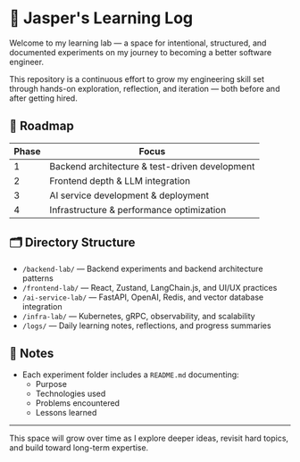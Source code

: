 # 🧠 Jasper's Learning Log

Welcome to my learning lab — a space for intentional, structured, and documented experiments on my journey to becoming a better software engineer.

This repository is a continuous effort to grow my engineering skill set through hands-on exploration, reflection, and iteration — both before and after getting hired.

## 📆 Roadmap

| Phase | Focus                                          |
|-------|------------------------------------------------|
| 1     | Backend architecture & test-driven development |
| 2     | Frontend depth & LLM integration               |
| 3     | AI service development & deployment            |
| 4     | Infrastructure & performance optimization      |

## 🗂️ Directory Structure

- `/backend-lab/` — Backend experiments and backend architecture patterns  
- `/frontend-lab/` — React, Zustand, LangChain.js, and UI/UX practices  
- `/ai-service-lab/` — FastAPI, OpenAI, Redis, and vector database integration  
- `/infra-lab/` — Kubernetes, gRPC, observability, and scalability  
- `/logs/` — Daily learning notes, reflections, and progress summaries  

## 📌 Notes

- Each experiment folder includes a `README.md` documenting:
  - Purpose
  - Technologies used
  - Problems encountered
  - Lessons learned

---

This space will grow over time as I explore deeper ideas, revisit hard topics, and build toward long-term expertise.

